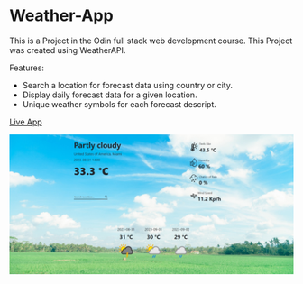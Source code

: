 # Weather-App

This is a Project in the Odin full stack web development course.
This Project was created using WeatherAPI.

Features:
- Search a location for forecast data using country or city.
- Display daily forecast data for a given location.
- Unique weather symbols for each forecast descript.


[Live App](https://salehelhawaryy.github.io/Weather-App/)

![alt text](https://raw.githubusercontent.com/salehelhawaryy/Weather-App/main/demo.jpeg "App Preview")
